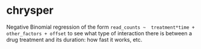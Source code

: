 # chrysper

Negative Binomial regression of the form
`read_counts ~  treatment*time + other_factors + offset`
to see what type of interaction there is between a drug treatment and its duration: how fast it works, etc.